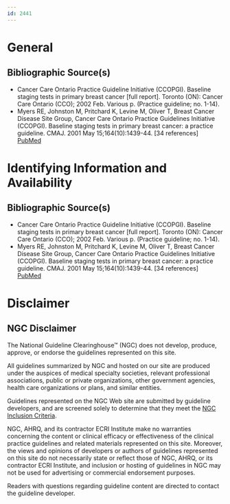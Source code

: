 ```yaml
---
id: 2441
---
```


# General

## Bibliographic Source(s)

- Cancer Care Ontario Practice Guideline Initiative (CCOPGI). Baseline staging tests in primary breast cancer [full report]. Toronto (ON): Cancer Care Ontario (CCO); 2002 Feb. Various p. (Practice guideline; no. 1-14).
- Myers RE, Johnston M, Pritchard K, Levine M, Oliver T, Breast Cancer Disease Site Group, Cancer Care Ontario Practice Guidelines Initiative (CCOPGI). Baseline staging tests in primary breast cancer: a practice guideline. CMAJ. 2001 May 15;164(10):1439-44. [34 references] [ PubMed ](http://www.ncbi.nlm.nih.gov/entrez/query.fcgi?cmd=Retrieve&db=pubmed&dopt=Abstract&list_uids=11387916)

# Identifying Information and Availability

## Bibliographic Source(s)

- Cancer Care Ontario Practice Guideline Initiative (CCOPGI). Baseline staging tests in primary breast cancer [full report]. Toronto (ON): Cancer Care Ontario (CCO); 2002 Feb. Various p. (Practice guideline; no. 1-14).
- Myers RE, Johnston M, Pritchard K, Levine M, Oliver T, Breast Cancer Disease Site Group, Cancer Care Ontario Practice Guidelines Initiative (CCOPGI). Baseline staging tests in primary breast cancer: a practice guideline. CMAJ. 2001 May 15;164(10):1439-44. [34 references] [ PubMed ](http://www.ncbi.nlm.nih.gov/entrez/query.fcgi?cmd=Retrieve&db=pubmed&dopt=Abstract&list_uids=11387916)

# Disclaimer

## NGC Disclaimer

The National Guideline Clearinghouse™ (NGC) does not develop, produce, approve, or endorse the guidelines represented on this site.

All guidelines summarized by NGC and hosted on our site are produced under the auspices of medical specialty societies, relevant professional associations, public or private organizations, other government agencies, health care organizations or plans, and similar entities.

Guidelines represented on the NGC Web site are submitted by guideline developers, and are screened solely to determine that they meet the [NGC Inclusion Criteria](/help-and-about/summaries/inclusion-criteria).

NGC, AHRQ, and its contractor ECRI Institute make no warranties concerning the content or clinical efficacy or effectiveness of the clinical practice guidelines and related materials represented on this site. Moreover, the views and opinions of developers or authors of guidelines represented on this site do not necessarily state or reflect those of NGC, AHRQ, or its contractor ECRI Institute, and inclusion or hosting of guidelines in NGC may not be used for advertising or commercial endorsement purposes.

Readers with questions regarding guideline content are directed to contact the guideline developer.

